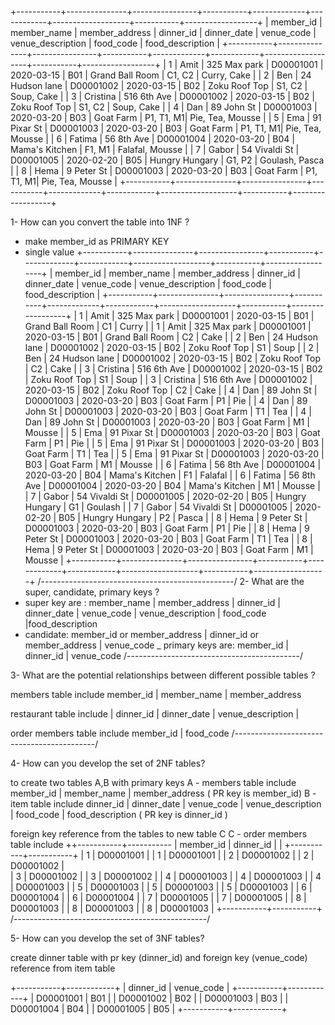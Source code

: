 
+-----------+---------------+----------------+-----------+-------------+------------+-------------------+-----------+------------------+
| member_id | member_name   | member_address | dinner_id | dinner_date | venue_code | venue_description | food_code | food_description |
+-----------+---------------+----------------+-----------+-------------+------------+-------------------+-----------+------------------+
|         1 | Amit          | 325 Max park   | D00001001 | 2020-03-15  | B01        | Grand Ball Room   | C1, C2    | Curry, Cake      |
|         2 | Ben           | 24 Hudson lane | D00001002 | 2020-03-15  | B02        | Zoku Roof Top     | S1, C2    | Soup, Cake       |
|         3 | Cristina      | 516 6th Ave    | D00001002 | 2020-03-15  | B02        | Zoku Roof Top     | S1, C2    | Soup, Cake       |
|         4 | Dan           | 89 John St     | D00001003 | 2020-03-20  | B03        | Goat Farm         | P1, T1, M1| Pie, Tea, Mousse |
|         5 | Ema           | 91 Pixar St    | D00001003 | 2020-03-20  | B03        | Goat Farm         | P1, T1, M1| Pie, Tea, Mousse |
|         6 | Fatima        | 56 8th Ave     | D00001004 | 2020-03-20  | B04        | Mama's Kitchen    | F1, M1    | Falafal, Mousse  |
|         7 | Gabor         | 54 Vivaldi St  | D00001005 | 2020-02-20  | B05        | Hungry Hungary    | G1, P2    | Goulash, Pasca   |
|         8 | Hema          | 9 Peter St     | D00001003 | 2020-03-20  | B03        | Goat Farm         | P1, T1, M1| Pie, Tea, Mousse |
+-----------+---------------+----------------+-----------+-------------+------------+-------------------+-----------+------------------+

1- How can you convert the table into 1NF ?
   - make member_id as  PRIMARY KEY 
   - single value 
+-----------+---------------+----------------+-----------+-------------+------------+-------------------+-----------+------------------+
| member_id | member_name   | member_address | dinner_id | dinner_date | venue_code | venue_description | food_code | food_description |
+-----------+---------------+----------------+-----------+-------------+------------+-------------------+-----------+------------------+
|         1 | Amit          | 325 Max park   | D00001001 | 2020-03-15  | B01        | Grand Ball Room   | C1        | Curry            |
|         1 | Amit          | 325 Max park   | D00001001 | 2020-03-15  | B01        | Grand Ball Room   | C2        | Cake             |
|         2 | Ben           | 24 Hudson lane | D00001002 | 2020-03-15  | B02        | Zoku Roof Top     | S1        | Soup             |
|         2 | Ben           | 24 Hudson lane | D00001002 | 2020-03-15  | B02        | Zoku Roof Top     | C2        | Cake             |
|         3 | Cristina      | 516 6th Ave    | D00001002 | 2020-03-15  | B02        | Zoku Roof Top     | S1        | Soup             |
|         3 | Cristina      | 516 6th Ave    | D00001002 | 2020-03-15  | B02        | Zoku Roof Top     | C2        | Cake             |
|         4 | Dan           | 89 John St     | D00001003 | 2020-03-20  | B03        | Goat Farm         | P1        | Pie              |
|         4 | Dan           | 89 John St     | D00001003 | 2020-03-20  | B03        | Goat Farm         | T1        | Tea              |
|         4 | Dan           | 89 John St     | D00001003 | 2020-03-20  | B03        | Goat Farm         | M1        | Mousse           |
|         5 | Ema           | 91 Pixar St    | D00001003 | 2020-03-20  | B03        | Goat Farm         | P1        | Pie              |
|         5 | Ema           | 91 Pixar St    | D00001003 | 2020-03-20  | B03        | Goat Farm         | T1        | Tea              |
|         5 | Ema           | 91 Pixar St    | D00001003 | 2020-03-20  | B03        | Goat Farm         | M1        | Mousse           |
|         6 | Fatima        | 56 8th Ave     | D00001004 | 2020-03-20  | B04        | Mama's Kitchen    | F1        | Falafal          |
|         6 | Fatima        | 56 8th Ave     | D00001004 | 2020-03-20  | B04        | Mama's Kitchen    | M1        | Mousse           |
|         7 | Gabor         | 54 Vivaldi St  | D00001005 | 2020-02-20  | B05        | Hungry Hungary    | G1        | Goulash          |
|         7 | Gabor         | 54 Vivaldi St  | D00001005 | 2020-02-20  | B05        | Hungry Hungary    | P2        |  Pasca           |
|         8 | Hema          | 9 Peter St     | D00001003 | 2020-03-20  | B03        | Goat Farm         | P1        | Pie              |
|         8 | Hema          | 9 Peter St     | D00001003 | 2020-03-20  | B03        | Goat Farm         | T1        | Tea              |
|         8 | Hema          | 9 Peter St     | D00001003 | 2020-03-20  | B03        | Goat Farm         | M1        | Mousse           |
+-----------+---------------+----------------+-----------+-------------+------------+-------------------+-----------+------------------+
/------------------------------------------------/
2- What are the super, candidate, primary keys ?
 - super key are : member_name   | member_address | dinner_id | dinner_date | venue_code | venue_description | food_code |food_description       
 - candidate:  member_id  or member_address | dinner_id or member_address | venue_code
 _ primary keys are: member_id | dinner_id | venue_code
/-------------------------------------------/

3- What are the potential relationships between different possible tables ?
   
   members table  include   member_id | member_name | member_address

   restaurant  table     include   | dinner_id   | dinner_date  | venue_description |  

   order members table  include member_id | food_code
/-------------------------------------------/

4- How can you develop the set of 2NF tables?

  to create two tables A,B with primary keys 
  A - members table  include   member_id | member_name | member_address   ( PR key is member_id)
  B - item table     include    dinner_id   | dinner_date | venue_code | venue_description | food_code | food_description  ( PR key is     dinner_id  )

  
  foreign key reference from the tables to new table C
  C - order members table  include
++-----------+-----------
| member_id | dinner_id | |
+-----------+-----------+
|         1 | D00001001 | 
|         1 | D00001001 | 
|         2 | D00001002 | 
|         2 | D00001002 |  
|         3 | D00001002 | 
|         3 | D00001002 | 
|         4 | D00001003 | 
|         4 | D00001003 | 
|         4 | D00001003 | 
|         5 | D00001003 | 
|         5 | D00001003 | 
|         5 | D00001003 | 
|         6 | D00001004 | 
|         6 | D00001004 | 
|         7 | D00001005 | 
|         7 | D00001005 | 
|         8 | D00001003 | 
|         8 | D00001003 | 
|         8 | D00001003 |
+-----------+-----------+
/------------------------------------------------/

5- How can you develop the set of 3NF tables?

 create dinner table with pr key (dinner_id) and foreign key (venue_code) reference from item table 

+-----------+------------+
| dinner_id | venue_code | 
+-----------+------------+
| D00001001 | B01        | 
| D00001002 | B02        | 
| D00001003 | B03        | 
| D00001004 | B04        | 
| D00001005 | B05        | 
+-----------+------------+